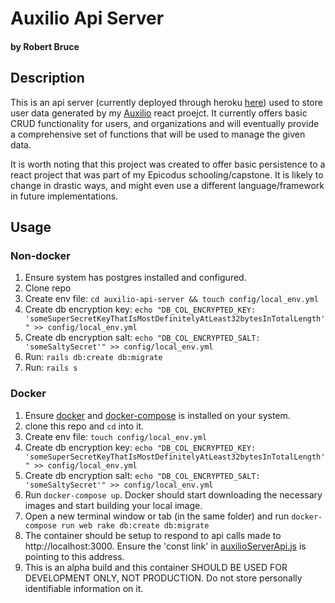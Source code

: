 # Auxilio Api Server

#### by Robert Bruce

## Description

This is an api server (currently deployed through heroku [here](https://desolate-plains-77764.herokuapp.com/)) used to store user data generated by my [Auxilio](https://github.com/entegral/auxilio) react proejct. It currently offers basic CRUD functionality for users, and organizations and will eventually provide a comprehensive set of functions that will be used to manage the given data.

It is worth noting that this project was created to offer basic persistence to a react project that was part of my Epicodus schooling/capstone. It is likely to change in drastic ways, and might even use a different language/framework in future implementations.

## Usage

### Non-docker

1. Ensure system has postgres installed and configured.
2. Clone repo
3. Create env file: ```cd auxilio-api-server && touch config/local_env.yml```
4. Create db encryption key: ```echo "DB_COL_ENCRYPTED_KEY: 'someSuperSecretKeyThatIsMostDefinitelyAtLeast32bytesInTotalLength'" >> config/local_env.yml```
5. Create db encryption salt: ```echo "DB_COL_ENCRYPTED_SALT: 'someSaltySecret'" >> config/local_env.yml```
6. Run: ```rails db:create db:migrate```
7. Run: ```rails s```


### Docker

1. Ensure [docker](https://docs.docker.com/install/) and [docker-compose](https://docs.docker.com/compose/install/) is installed on your system.
2. clone this repo and ```cd``` into it.
3. Create env file: ```touch config/local_env.yml```
4. Create db encryption key: ```echo "DB_COL_ENCRYPTED_KEY: 'someSuperSecretKeyThatIsMostDefinitelyAtLeast32bytesInTotalLength'" >> config/local_env.yml```
5. Create db encryption salt: ```echo "DB_COL_ENCRYPTED_SALT: 'someSaltySecret'" >> config/local_env.yml```
6. Run ```docker-compose up```. Docker should start downloading the necessary images and start building your local image.
7. Open a new terminal window or tab (in the same folder) and run ```docker-compose run web rake db:create db:migrate```
8. The container should be setup to respond to api calls made to http://localhost:3000. Ensure the 'const link' in [auxilioServerApi.js](https://github.com/entegral/auxilio/blob/master/src/apis/auxilioServerApi.js) is pointing to this address.
9. This is an alpha build and this container SHOULD BE USED FOR DEVELOPMENT ONLY, NOT PRODUCTION. Do not store personally identifiable information on it.

